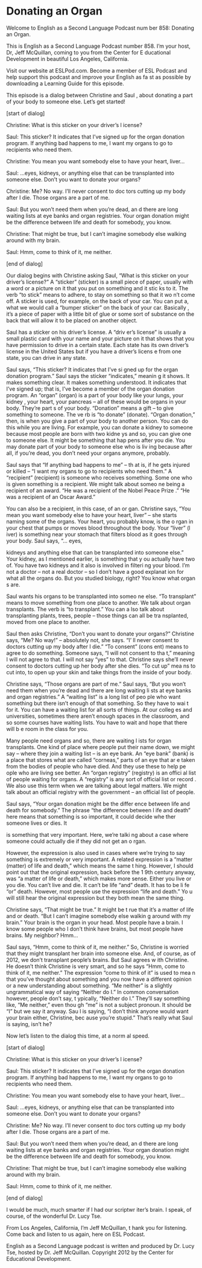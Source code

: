 # Donating an Organ

Welcome to English as a Second Language Podcast num ber 858: Donating an Organ. 

This is English as a Second Language Podcast number  858. I’m your host, Dr, Jeff McQuillan, coming to you from the Center for E ducational Development in beautiful Los Angeles, California.  

Visit our website at ESLPod.com. Become a member of  ESL Podcast and help support this podcast and improve your English as fa st as possible by downloading a Learning Guide for this episode.  

This episode is a dialog between Christine and Saul , about donating a part of your body to someone else. Let’s get started! 

[start of dialog] 

Christine:  What is this sticker on your driver’s l icense? 

Saul:  This sticker?  It indicates that I’ve signed  up for the organ donation program.  If anything bad happens to me, I want my organs to go to recipients who need them. 

Christine:  You mean you want somebody else to have  your heart, liver... 

Saul:  ...eyes, kidneys, or anything else that can be transplanted into someone else.  Don’t you want to donate your organs? 

Christine:  Me?  No way.  I’ll never consent to doc tors cutting up my body after I die.  Those organs are a part of me. 

Saul:  But you won’t need them when you’re dead, an d there are long waiting lists at eye banks and organ registries. Your organ  donation might be the difference between life and death for somebody, you  know. 

Christine:  That might be true, but I can’t imagine  somebody else walking around with my brain. 

Saul:  Hmm, come to think of it, me neither. 

[end of dialog]  

 Our dialog begins with Christine asking Saul, “What  is this sticker on your driver’s license?” A “sticker” (sticker) is a small piece of  paper, usually with a word or a picture on it that you put on something and it stic ks to it. The verb “to stick” means to adhere, to stay on something so that it wo n’t come off. A sticker is used, for example, on the back of your car. You can  put a, what we would call a “bumper sticker” on the back of your car. Basically , it’s a piece of paper with a little bit of glue or some sort of substance on the  back that will allow it to be placed on another object.  

Saul has a sticker on his driver’s license. A “driv er’s license” is usually a small plastic card with your name and your picture on it that shows that you have permission to drive in a certain state. Each state has its own driver’s license in the United States but if you have a driver’s licens e from one state, you can drive in any state.  

Saul says, “This sticker? It indicates that I’ve si gned up for the organ donation program.” Saul says the sticker “indicates,” meanin g it shows. It makes something clear. It makes something understood. It indicates that I’ve signed up; that is, I’ve become a member of the organ donation  program. An “organ” (organ) is a part of your body like your lungs, your kidney , your heart, your pancreas – all of these would be organs in your body. They’re part s of your body. “Donation” means a gift – to give something to someone. The ve rb is “to donate” (donate). “Organ donation,” then, is when you give a part of your body to another person. You can do this while you are living. For example, you can donate a kidney to someone because most people are born with two kidne ys and so, you can give one to someone else. It might be something that hap pens after you die. You may donate part of your body to someone else who is liv ing because after all, if you’re dead, you don’t need your organs anymore, probably.   

Saul says that “If anything bad happens to me” – th at is, if he gets injured or killed – “I want my organs to go to recipients who need them.” A “recipient” (recipient) is someone who receives something. Some one who is given something is a recipient. We might talk about someo ne being a recipient of an award. “He was a recipient of the Nobel Peace Prize .” “He was a recipient of an Oscar Award.”  

You can also be a recipient, in this case, of an or gan. Christine says, “You mean you want somebody else to have your heart, liver” –  she starts naming some of the organs. Your heart, you probably know, is the o rgan in your chest that pumps or moves blood throughout the body. Your “liver” (l iver) is something near your stomach that filters blood as it goes through your body. Saul says, “… eyes,  

kidneys and anything else that can be transplanted into someone else.” Your kidney, as I mentioned earlier, is something that y ou actually have two of. You have two kidneys and it also is involved in filteri ng your blood. I’m not a doctor – not a real doctor – so I don’t have a good explanat ion for what all the organs do. But you studied biology, right? You know what organ s are.  

Saul wants his organs to be transplanted into someo ne else. “To transplant” means to move something from one place to another. We talk about organ transplants. The verb is “to transplant.” You can a lso talk about transplanting plants, trees, people – those things can all be tra nsplanted, moved from one place to another.  

Saul then asks Christine, “Don’t you want to donate  your organs?” Christine says, “Me? No way!” – absolutely not, she says. “I’ ll never consent to doctors cutting up my body after I die.” “To consent” (cons ent) means to agree to do something. Someone says, “I will not consent to tha t,” meaning I will not agree to that. I will not say “yes” to that. Christine says she’ll never consent to doctors cutting up her body after she dies. “To cut up” mea ns to cut into, to open up your skin and take things from the inside of your body.  

Christine says, “Those organs are part of me.” Saul  says, “But you won’t need them when you’re dead and there are long waiting li sts at eye banks and organ registries.” A “waiting list” is a long list of peo ple who want something but there isn’t enough of that something. So they have to wai t for it. You can have a waiting list for all sorts of things. At our colleg es and universities, sometimes there aren’t enough spaces in the classroom, and so  some courses have waiting lists.  You have to wait and hope that there will b e room in the class for you.  

Many people need organs and so, there are waiting l ists for organ transplants. One kind of place where people put their name down,  we might say – where they join a waiting list – is an eye bank. An “eye bank”  (bank) is a place that stores what are called “corneas,” parts of an eye  that ar e taken from the bodies of people who have died. And they use these to help pe ople who are living see better. An “organ registry” (registry) is an offici al list of people waiting for organs. A “registry” is any sort of official list or record . We also use this term when we are talking about legal matters. We might talk about an  official registry with the government – an official list of people. 

Saul says, “Your organ donation might be the differ ence between life and death for somebody.” The phrase “the difference between l ife and death” here means that something is so important, it could decide whe ther someone lives or dies. It  

is something that very important. Here, we’re talki ng about a case where someone could actually die if they did not get an o rgan.  

However, the expression is also used in cases where  we’re trying to say something is extremely or very important. A related  expression is a “matter (matter) of life and death,” which means the same t hing. However, I should point out that the original expression, back before the 1 9th  century anyway, was “a matter of life or  death,” which makes more sense. Either you live or  you die. You can’t live and  die. It can’t be life “and” death. It has to be li fe “or” death. However, most people use the expression “life and death.” Yo u will still hear the original expression but they both mean the same thing.  

Christine says, “That might be true.” It might be t rue that it’s a matter of life and or death. “But I can’t imagine somebody else walkin g around with my brain.” Your brain is the organ in your head. Most people have a  brain. I know some people who I don’t think have brains, but most people have  brains. My neighbor? Hmm…  

Saul says, “Hmm, come to think of it, me neither.” So, Christine is worried that they might transplant her brain into someone else. And, of course, as of 2012, we don’t transplant people’s brains. But Saul agrees w ith Christine. He doesn’t think Christine is very smart, and so he says “Hmm, come to think of it, me neither.” The expression “come to think of it” is used to mea n that you’ve thought about something and you now have a different opinion or a  new understanding about something. “Me neither” is a slightly ungrammatical  way of saying “Neither do I.” In common conversation however, people don’t say, t ypically, “Neither do I.” They’ll say something like, “Me neither,” even thou gh “me” is not a subject pronoun. It should be “I” but we say it anyway. Sau l is saying, “I don’t think anyone would want your brain either, Christine, bec ause you’re stupid.” That’s really what Saul is saying, isn’t he? 

Now let’s listen to the dialog this time, at a norm al speed. 

[start of dialog] 

Christine:  What is this sticker on your driver’s l icense? 

Saul:  This sticker?  It indicates that I’ve signed  up for the organ donation program.  If anything bad happens to me, I want my organs to go to recipients who need them. 

Christine:  You mean you want somebody else to have  your heart, liver...  

 Saul:  ...eyes, kidneys, or anything else that can be transplanted into someone else.  Don’t you want to donate your organs? 

Christine:  Me?  No way.  I’ll never consent to doc tors cutting up my body after I die.  Those organs are a part of me. 

Saul:  But you won’t need them when you’re dead, an d there are long waiting lists at eye banks and organ registries. Your organ  donation might be the difference between life and death for somebody, you  know. 

Christine:  That might be true, but I can’t imagine  somebody else walking around with my brain. 

Saul:  Hmm, come to think of it, me neither. 

[end of dialog] 

I would be much, much smarter if I had our scriptwr iter’s brain. I speak, of course, of the wonderful Dr. Lucy Tse.  

From Los Angeles, California, I’m Jeff McQuillan, t hank you for listening. Come back and listen to us again, here on ESL Podcast.  

English as a Second Language podcast is written and  produced by Dr. Lucy Tse, hosted by Dr. Jeff McQuillan. Copyright 2012 by the  Center for Educational Development.

